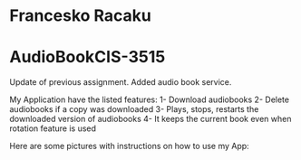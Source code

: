 # Francesko Racaku
# AudioBookCIS-3515 
Update of previous assignment. Added audio book service.

My Application have the listed features:
1- Download audiobooks
2- Delete audiobooks if a copy was downloaded
3- Plays, stops, restarts the downloaded version of audiobooks
4- It keeps the current book even when rotation feature is used

Here are some pictures with instructions on how to use my App:
